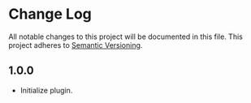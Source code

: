 # Change Log

All notable changes to this project will be documented in this file.
This project adheres to [Semantic Versioning](http://semver.org/).

## 1.0.0
- Initialize plugin.
